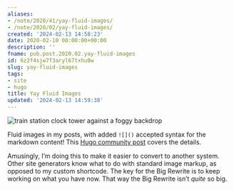 ```yaml
---
aliases:
- /note/2020/41/yay-fluid-images/
- /note/2020/02/yay-fluid-images/
created: '2024-02-13 14:58:23'
date: 2020-02-10 00:00:00+00:00
description: ''
fname: pub.post.2020.02.yay-fluid-images
id: 6z2f4sjw7f3aryl67txhu0w
slug: yay-fluid-images
tags:
- site
- hugo
title: Yay Fluid Images
updated: '2024-02-13 14:59:38'
---
```


![train station clock tower against a foggy backdrop](assets/img/2020/cover-2020-02-10.jpg "Image unrelated, but isn't it a lovely day?")

Fluid images in my posts, with added `![]()` accepted syntax for the markdown content! This [Hugo community post](https://discourse.gohugo.io/t/simple-image-render-hook-template-for-responsive-images/22464) covers the details.

Amusingly, I’m doing this to make it easier to convert to another system. Other site generators know what to do with standard image markup, as opposed to my custom shortcode. The key for the Big Rewrite is to keep working on what you have now. That way the Big Rewrite isn’t *quite* so big.